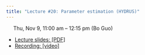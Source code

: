```yaml
---
title: "Lecture #20: Parameter estimation (HYDRUS)"
---
```


&nbsp;&nbsp;&nbsp;&nbsp;&nbsp;Thu, Nov 9, 11:00 am – 12:15 pm (Bo Guo)

- [Lecture slides: [PDF]](../assets/lecture_slides/Lecture_21_(11-9-2023).pdf) 
- [Recording: [video]](https://arizona.zoom.us/rec/share/ZaoFHqsSSCkDKf_FwE4Rw-ZzC3hWJ8EJTJSjhdKFfWxek9EXui1Fpsu2ZA34tG08.d1kxort1FNSlFZ8e)
